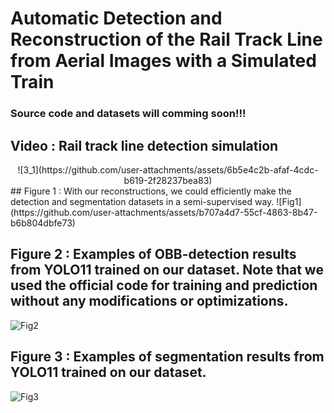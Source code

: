 # Automatic Detection and Reconstruction of the Rail Track Line from Aerial Images with a Simulated Train
### Source code and datasets will comming soon!!!
## Video : Rail track line detection simulation
<div align=center>
![3_1](https://github.com/user-attachments/assets/6b5e4c2b-afaf-4cdc-b619-2f28237bea83)
</div>
## Figure 1 : With our reconstructions, we could efficiently make the detection and segmentation datasets in a semi-supervised way.
![Fig1](https://github.com/user-attachments/assets/b707a4d7-55cf-4863-8b47-b6b804dbfe73)

## Figure 2 : Examples of OBB-detection results from YOLO11 trained on our dataset. Note that we used the official code for training and prediction without any modifications or optimizations.
![Fig2](https://github.com/user-attachments/assets/9f86ed55-bd4f-404e-a16f-1a2962280ec6)

## Figure 3 : Examples of segmentation results from YOLO11 trained on our dataset.
![Fig3](https://github.com/user-attachments/assets/8b1194f4-f2ca-4cdd-b414-20accd49c5b9)

